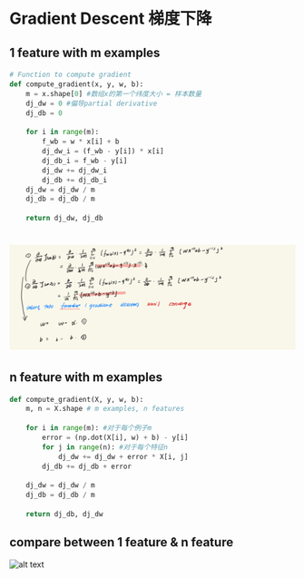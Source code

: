 # Gradient Descent 梯度下降


## 1 feature with m examples
```python
# Function to compute gradient
def compute_gradient(x, y, w, b):
    m = x.shape[0] #数组x的第一个纬度大小 = 样本数量
    dj_dw = 0 #偏导partial derivative
    dj_db = 0

    for i in range(m):
        f_wb = w * x[i] + b
        dj_dw_i = (f_wb - y[i]) * x[i]
        dj_db_i = f_wb - y[i]
        dj_dw += dj_dw_i
        dj_db += dj_db_i
    dj_dw = dj_dw / m
    dj_db = dj_db / m

    return dj_dw, dj_db
```


# ![alt text](formula%20derivation.jpg)

## n feature with m examples

```python
def compute_gradient(X, y, w, b): 
    m, n = X.shape # m examples, n features

    for i in range(m): #对于每个例子m
        error = (np.dot(X[i], w) + b) - y[i]
        for j in range(n): #对于每个特征n
            dj_dw += dj_dw + error * X[i, j]
        dj_db += dj_db + error
        
    dj_dw = dj_dw / m                                
    dj_db = dj_db / m                                
        
    return dj_db, dj_dw
```

## compare between 1 feature & n feature

![alt text](5ce3d21dad2b2c38a49f31cda88afaa.jpg)